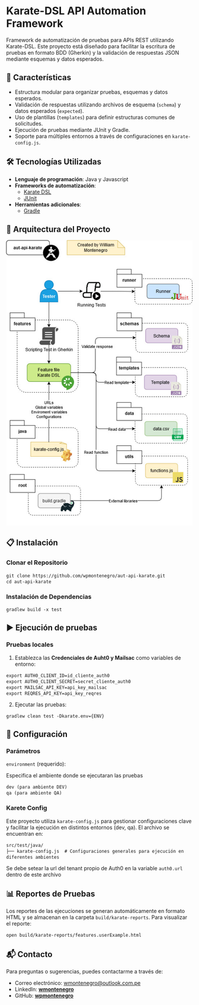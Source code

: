 # Karate-DSL API Automation Framework

Framework de automatización de pruebas para APIs REST utilizando Karate-DSL.
Este proyecto está diseñado para facilitar la escritura de pruebas en formato BDD (Gherkin) y la validación de respuestas JSON mediante esquemas y datos esperados.

## 🚀 Características

- Estructura modular para organizar pruebas, esquemas y datos esperados.
- Validación de respuestas utilizando archivos de esquema (`schema`) y datos esperados (`expected`).
- Uso de plantillas (`templates`) para definir estructuras comunes de solicitudes.
- Ejecución de pruebas mediante JUnit y Gradle.
- Soporte para múltiples entornos a través de configuraciones en `karate-config.js`.

## 🛠️ Tecnologías Utilizadas

- **Lenguaje de programación**: Java y Javascript
- **Frameworks de automatización**:
    - [Karate DSL](https://github.com/karatelabs/karate)
    - [JUnit](https://junit.org/)
- **Herramientas adicionales**:
    - [Gradle](https://gradle.org/)

## 📂 Arquitectura del Proyecto

![Architecture](docs/arq-aut-api-karate.jpg)

## 📋 Instalación

### Clonar el Repositorio

```
git clone https://github.com/wpmontenegro/aut-api-karate.git
cd aut-api-karate
```

### Instalación de Dependencias

```
gradlew build -x test
```

## ▶️ Ejecución de pruebas

### Pruebas locales

1. Establezca las **Credenciales de Auht0 y Mailsac** como variables de entorno:
```
export AUTH0_CLIENT_ID=id_cliente_auth0
export AUTH0_CLIENT_SECRET=secret_cliente_auth0
export MAILSAC_API_KEY=api_key_mailsac
export REQRES_API_KEY=api_key_reqres
``` 
2. Ejecutar las pruebas:
```
gradlew clean test -Dkarate.env={ENV}
```

## 🔧 Configuración

### Parámetros

`environment` (requerido):

Especifica el ambiente donde se ejecutaran las pruebas

```
dev (para ambiente DEV)
qa (para ambiente QA)
```

### Karete Config

Este proyecto utiliza `karate-config.js` para gestionar configuraciones clave y facilitar la ejecución en distintos entornos (dev, qa).
El archivo se encuentran en:

```
src/test/java/
├── karate-config.js  # Configuraciones generales para ejecución en diferentes ambientes
```

Se debe setear la url del tenant propio de Auth0 en la variable `auth0.url` dentro de este archivo

## 📊 Reportes de Pruebas

Los reportes de las ejecuciones se generan automáticamente en formato HTML y se almacenan en la carpeta `build/karate-reports`.
Para visualizar el reporte:

```
open build/karate-reports/features.userExample.html
```

## 📬 Contacto

Para preguntas o sugerencias, puedes contactarme a través de:

- Correo electrónico: wmontenegro@outlook.com.pe
- LinkedIn: [**wmontenegro**](https://www.linkedin.com/in/wmontenegro)
- GitHub: [**wpmontenegro**](https://github.com/wpmontenegro)